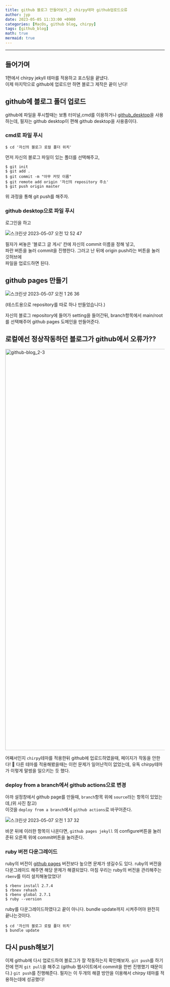 ```yaml
---
title: github 블로그 만들어보기_2 chirpy테마 github업로드오류
author: jyp
date: 2023-05-05 11:33:00 +0900
categories: [MacOs, github blog, chirpy]
tags: [github_blog]
math: true
mermaid: true
---
```


---

## 들어가며

1편에서 chirpy jekyll 테마를 적용하고 포스팅을 끝냈다.  
이제 마지막으로 github에 업로드만 하면 블로그 제작은 끝이 난다!

## github에 블로그 폴더 업로드

github에 파일을 푸시할때는 보통 터미널,cmd를 이용하거나 [github_desktop](https://desktop.github.com)을 사용하는데,
필자는 github desktop이 편해 github desktop을 사용중이다.

### cmd로 파일 푸시

```
$ cd '자신의 블로그 로컬 폴더 위치'
```

먼저 자신의 블로그 파일이 있는 폴더를 선택해주고,

```
$ git init
$ git add .
$ git commit -m "아무 커밋 이름"
$ git remote add origin '자신의 repository 주소'
$ git push origin master
```

위 과정을 통해 git push를 해주자.

### github desktop으로 파일 푸시

로그인을 하고

![스크린샷 2023-05-07 오전 12 52 47](https://user-images.githubusercontent.com/98996860/236634285-4e8694be-5653-4d2a-9213-102a74f855e7.png)

필자가 써놓은 '블로그 글 게시' 칸에 자신의 commit 이름을 정해 넣고,  
파란 버튼을 눌러 commit을 진행한다. 그러고 난 뒤에 origin push라는 버튼을 눌러
깃허브에  
파일을 업로드하면 된다.

## github pages 만들기

![스크린샷 2023-05-07 오전 1 26 36](https://user-images.githubusercontent.com/98996860/236635841-70a1a96e-f4ea-4499-8690-88c9e25efed4.png)

(테스트용으로 repository를 따로 하나 만들었습니다.)

자신의 블로그 repository에 들어가 setting을 들어간뒤, branch항목에서 main/root를 선택해주어
github pages 도메인을 만들어준다.

## 로컬에선 정상작동하던 블로그가 github에서 오류가??

<img width="1269" alt="github-blog_2-3" src="https://user-images.githubusercontent.com/98996860/236642073-70c984e3-7a71-43ed-b9e4-00ccdab2861d.png">

어째서인지 `chirpy`테마를 적용한뒤 github에 업로드하였을때,
페이지가 작동을 안한다! 🥲 다른 테마를 적용해봤을때는 이런 문제가 일어난적이 없었는데,
유독 chirpy테마가 이렇게 말썽을 일으키는 듯 했다.

### deploy from a branch에서 github actions으로 변경

아까 설정창에서 github page를 만들때, `branch`항목 위에 `source`라는 항목이 있었는데,(위 사진 참고)  
이것을 `deploy from a branch`에서 `github actions`로 바꾸어준다.

![스크린샷 2023-05-07 오전 1 37 32](https://user-images.githubusercontent.com/98996860/236636352-03508495-48eb-42c8-a895-2b8f8e8f6b6b.png)

바꾼 뒤에 이러한 항목이 나온다면, `github pages jekyll` 의 configure버튼을 눌러준뒤 오른쪽 위에
commit버튼을 눌러준다.

### ruby 버전 다운그레이드

ruby의 버전이 [github pages](https://pages.github.com/versions/) 버전보다 높으면 문제가 생길수도 있다.
ruby의 버전을 다운그레이드 해주면 해당 문제가 해결되었다. 마침 우리는 ruby의 버전을 관리해주는 `rbenv`를 미리 설치해놓았었다!

```
$ rbenv install 2.7.4
$ rbnev rehash
$ rbenv global 2.7.1
$ ruby --version
```

ruby를 다운그레이드하였다고 끝이 아니다. bundle update까지 시켜주어야 완전히 끝나는것이다.

```
$ cd '자신의 블로그 로컬 폴더 위치'
$ bundle update
```

## 다시 push해보기

이제 github에 다시 업로드하여 블로그가 잘 작동하는지 확인해보자. `git push`를 하기전에 먼저 `git pull`을 해주고
(github 웹사이트에서 commit을 한번 진행했기 때문이다.)
`git push`를 진행해준다. 필자는 이 두개의 해결 방안을 이용해서 chirpy 테마를 적용하는데에 성공했다!
